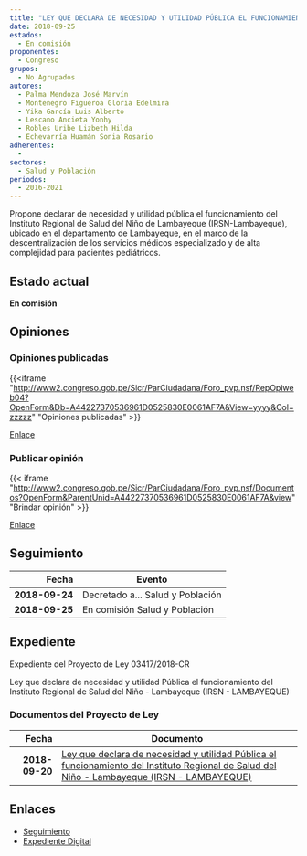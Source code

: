 ```yaml
---
title: "LEY QUE DECLARA DE NECESIDAD Y UTILIDAD PÚBLICA EL FUNCIONAMIENTO DEL INSTITUTO REGIONAL DE SALUD DEL NIÑO-LANBAYEQUE (IRSN.LAMBAYEQUE)"
date: 2018-09-25
estados: 
  - En comisión
proponentes: 
  - Congreso
grupos: 
  - No Agrupados
autores: 
  - Palma Mendoza José Marvín
  - Montenegro Figueroa Gloria Edelmira
  - Yika García Luis Alberto
  - Lescano Ancieta Yonhy
  - Robles Uribe Lizbeth Hilda
  - Echevarría Huamán Sonia Rosario
adherentes: 
  - 
sectores: 
  - Salud y Población
periodos: 
  - 2016-2021
---
```


Propone declarar de necesidad y utilidad pública el funcionamiento del Instituto Regional de Salud del Niño de Lambayeque (IRSN-Lambayeque), ubicado en el departamento de Lambayeque, en el marco de la descentralización de los servicios médicos especializado y de alta complejidad para pacientes pediátricos.


## Estado actual

**En comisión**

## Opiniones

### Opiniones publicadas

{{<iframe "http://www2.congreso.gob.pe/Sicr/ParCiudadana/Foro_pvp.nsf/RepOpiweb04?OpenForm&Db=A44227370536961D0525830E0061AF7A&View=yyyy&Col=zzzzz" "Opiniones publicadas" >}}

[Enlace](http://www2.congreso.gob.pe/Sicr/ParCiudadana/Foro_pvp.nsf/RepOpiweb04?OpenForm&Db=A44227370536961D0525830E0061AF7A&View=yyyy&Col=zzzzz)
### Publicar opinión

{{< iframe "http://www2.congreso.gob.pe/Sicr/ParCiudadana/Foro_pvp.nsf/Documentos?OpenForm&ParentUnid=A44227370536961D0525830E0061AF7A&view" "Brindar opinión" >}}

[Enlace](http://www2.congreso.gob.pe/Sicr/ParCiudadana/Foro_pvp.nsf/Documentos?OpenForm&ParentUnid=A44227370536961D0525830E0061AF7A&view)

## Seguimiento

| Fecha | Evento |
|------:|--------|
| **2018-09-24** | Decretado a... Salud y Población|
| **2018-09-25** | En comisión Salud y Población|


## Expediente

Expediente del Proyecto de Ley 03417/2018-CR

Ley que declara de necesidad y utilidad Pública el funcionamiento del Instituto Regional de Salud del Niño - Lambayeque (IRSN - LAMBAYEQUE)


### Documentos del Proyecto de Ley

| Fecha | Documento |
|------:|--------|
| **2018-09-20** | [Ley que declara de necesidad y utilidad Pública el funcionamiento del Instituto Regional de Salud del Niño - Lambayeque (IRSN - LAMBAYEQUE)](http://www.leyes.congreso.gob.pe/Documentos/2016_2021/Proyectos_de_Ley_y_de_Resoluciones_Legislativas/PL0341720180920.pdf) |

## Enlaces 

- [Seguimiento](http://www2.congreso.gob.pe/Sicr/TraDocEstProc/CLProLey2016.nsf/f7fff46988ca05b1052578e100829cc7/31e5bf8d185b159b0525830e006fb2a5?OpenDocument)
- [Expediente Digital](http://www2.congreso.gob.pe/Sicr/TraDocEstProc/CLProLey2016.nsf/f7fff46988ca05b1052578e100829cc7/31e5bf8d185b159b0525830e006fb2a5?OpenDocument&Click=05257FB7005EB655.eb71d0cf91d8294e05256cdf006b5706/$Body/0.1C6C)
